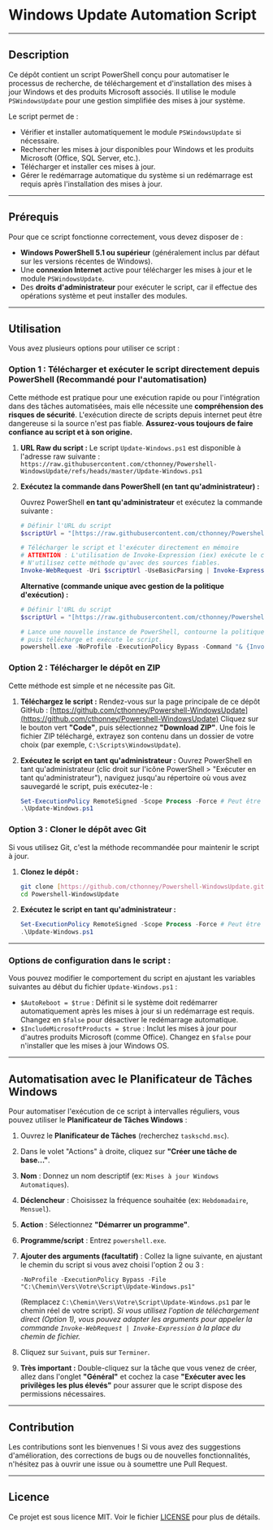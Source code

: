 # Windows Update Automation Script

---

## Description

Ce dépôt contient un script PowerShell conçu pour automatiser le processus de recherche, de téléchargement et d'installation des mises à jour Windows et des produits Microsoft associés. Il utilise le module `PSWindowsUpdate` pour une gestion simplifiée des mises à jour système.

Le script permet de :
- Vérifier et installer automatiquement le module `PSWindowsUpdate` si nécessaire.
- Rechercher les mises à jour disponibles pour Windows et les produits Microsoft (Office, SQL Server, etc.).
- Télécharger et installer ces mises à jour.
- Gérer le redémarrage automatique du système si un redémarrage est requis après l'installation des mises à jour.

---

## Prérequis

Pour que ce script fonctionne correctement, vous devez disposer de :

-   **Windows PowerShell 5.1 ou supérieur** (généralement inclus par défaut sur les versions récentes de Windows).
-   Une **connexion Internet** active pour télécharger les mises à jour et le module `PSWindowsUpdate`.
-   Des **droits d'administrateur** pour exécuter le script, car il effectue des opérations système et peut installer des modules.

---

## Utilisation

Vous avez plusieurs options pour utiliser ce script :

### Option 1 : Télécharger et exécuter le script directement depuis PowerShell (Recommandé pour l'automatisation)

Cette méthode est pratique pour une exécution rapide ou pour l'intégration dans des tâches automatisées, mais elle nécessite une **compréhension des risques de sécurité**. L'exécution directe de scripts depuis internet peut être dangereuse si la source n'est pas fiable. **Assurez-vous toujours de faire confiance au script et à son origine.**

1.  **URL Raw du script :**
    Le script `Update-Windows.ps1` est disponible à l'adresse raw suivante :
    `https://raw.githubusercontent.com/cthonney/Powershell-WindowsUpdate/refs/heads/master/Update-Windows.ps1`

2.  **Exécutez la commande dans PowerShell (en tant qu'administrateur) :**

    Ouvrez PowerShell **en tant qu'administrateur** et exécutez la commande suivante :

    ```powershell
    # Définir l'URL du script
    $scriptUrl = "[https://raw.githubusercontent.com/cthonney/Powershell-WindowsUpdate/refs/heads/master/Update-Windows.ps1](https://raw.githubusercontent.com/cthonney/Powershell-WindowsUpdate/refs/heads/master/Update-Windows.ps1)"

    # Télécharger le script et l'exécuter directement en mémoire
    # ATTENTION : L'utilisation de Invoke-Expression (iex) exécute le code téléchargé.
    # N'utilisez cette méthode qu'avec des sources fiables.
    Invoke-WebRequest -Uri $scriptUrl -UseBasicParsing | Invoke-Expression
    ```

    **Alternative (commande unique avec gestion de la politique d'exécution) :**

    ```powershell
    # Définir l'URL du script
    $scriptUrl = "[https://raw.githubusercontent.com/cthonney/Powershell-WindowsUpdate/refs/heads/master/Update-Windows.ps1](https://raw.githubusercontent.com/cthonney/Powershell-WindowsUpdate/refs/heads/master/Update-Windows.ps1)"

    # Lance une nouvelle instance de PowerShell, contourne la politique d'exécution pour cette session,
    # puis télécharge et exécute le script.
    powershell.exe -NoProfile -ExecutionPolicy Bypass -Command "& {Invoke-WebRequest -Uri '$scriptUrl' -UseBasicParsing | Invoke-Expression}"
    ```

### Option 2 : Télécharger le dépôt en ZIP

Cette méthode est simple et ne nécessite pas Git.

1.  **Téléchargez le script :**
    Rendez-vous sur la page principale de ce dépôt GitHub : [https://github.com/cthonney/Powershell-WindowsUpdate](https://github.com/cthonney/Powershell-WindowsUpdate)
    Cliquez sur le bouton vert **"Code"**, puis sélectionnez **"Download ZIP"**.
    Une fois le fichier ZIP téléchargé, extrayez son contenu dans un dossier de votre choix (par exemple, `C:\Scripts\WindowsUpdate`).

2.  **Exécutez le script en tant qu'administrateur :**
    Ouvrez PowerShell en tant qu'administrateur (clic droit sur l'icône PowerShell > "Exécuter en tant qu'administrateur"), naviguez jusqu'au répertoire où vous avez sauvegardé le script, puis exécutez-le :

    ```powershell
    Set-ExecutionPolicy RemoteSigned -Scope Process -Force # Peut être nécessaire si non déjà fait
    .\Update-Windows.ps1
    ```

### Option 3 : Cloner le dépôt avec Git

Si vous utilisez Git, c'est la méthode recommandée pour maintenir le script à jour.

1.  **Clonez le dépôt :**
    ```bash
    git clone [https://github.com/cthonney/Powershell-WindowsUpdate.git](https://github.com/cthonney/Powershell-WindowsUpdate.git)
    cd Powershell-WindowsUpdate
    ```

2.  **Exécutez le script en tant qu'administrateur :**
    ```powershell
    Set-ExecutionPolicy RemoteSigned -Scope Process -Force # Peut être nécessaire si non déjà fait
    .\Update-Windows.ps1
    ```

---

### Options de configuration dans le script :

Vous pouvez modifier le comportement du script en ajustant les variables suivantes au début du fichier `Update-Windows.ps1` :

-   `$AutoReboot = $true` : Définit si le système doit redémarrer automatiquement après les mises à jour si un redémarrage est requis. Changez en `$false` pour désactiver le redémarrage automatique.
-   `$IncludeMicrosoftProducts = $true` : Inclut les mises à jour pour d'autres produits Microsoft (comme Office). Changez en `$false` pour n'installer que les mises à jour Windows OS.

---

## Automatisation avec le Planificateur de Tâches Windows

Pour automatiser l'exécution de ce script à intervalles réguliers, vous pouvez utiliser le **Planificateur de Tâches Windows** :

1.  Ouvrez le **Planificateur de Tâches** (recherchez `taskschd.msc`).
2.  Dans le volet "Actions" à droite, cliquez sur **"Créer une tâche de base..."**.
3.  **Nom** : Donnez un nom descriptif (ex: `Mises à jour Windows Automatiques`).
4.  **Déclencheur** : Choisissez la fréquence souhaitée (ex: `Hebdomadaire`, `Mensuel`).
5.  **Action** : Sélectionnez **"Démarrer un programme"**.
6.  **Programme/script** : Entrez `powershell.exe`.
7.  **Ajouter des arguments (facultatif)** : Collez la ligne suivante, en ajustant le chemin du script si vous avez choisi l'option 2 ou 3 :
    ```
    -NoProfile -ExecutionPolicy Bypass -File "C:\Chemin\Vers\Votre\Script\Update-Windows.ps1"
    ```
    (Remplacez `C:\Chemin\Vers\Votre\Script\Update-Windows.ps1` par le chemin réel de votre script).
    *Si vous utilisez l'option de téléchargement direct (Option 1), vous pouvez adapter les arguments pour appeler la commande `Invoke-WebRequest | Invoke-Expression` à la place du chemin de fichier.*

8.  Cliquez sur `Suivant`, puis sur `Terminer`.
9.  **Très important :** Double-cliquez sur la tâche que vous venez de créer, allez dans l'onglet **"Général"** et cochez la case **"Exécuter avec les privilèges les plus élevés"** pour assurer que le script dispose des permissions nécessaires.

---

## Contribution

Les contributions sont les bienvenues ! Si vous avez des suggestions d'amélioration, des corrections de bugs ou de nouvelles fonctionnalités, n'hésitez pas à ouvrir une issue ou à soumettre une Pull Request.

---

## Licence

Ce projet est sous licence MIT. Voir le fichier [LICENSE](LICENSE) pour plus de détails.
